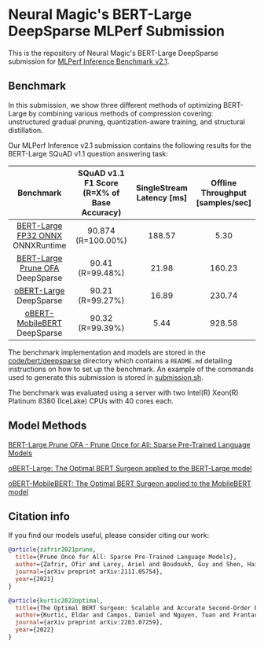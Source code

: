 # Neural Magic's BERT-Large DeepSparse MLPerf Submission

This is the repository of Neural Magic's BERT-Large DeepSparse submission for [MLPerf Inference Benchmark v2.1](https://www.mlperf.org/inference-overview/).

## Benchmark

In this submission, we show three different methods of optimizing BERT-Large by combining various methods of compression covering: unstructured gradual pruning, quantization-aware training, and structural distillation. 

Our MLPerf Inference v2.1 submission contains the following results for the BERT-Large SQuAD v1.1 question answering task:

| Benchmark      | SQuAD v1.1 F1 Score (R=X% of Base Accuracy) | SingleStream Latency [ms]  |  Offline Throughput [samples/sec]  |
|:----------------:|:------:|:-------:|:--------:|
| [BERT-Large FP32 ONNX](https://zenodo.org/record/3733910) ONNXRuntime | 90.874 (R=100.00%)	| 188.57	| 5.30  |
| [BERT-Large Prune OFA](prune-ofa_large.md) DeepSparse  | 90.41 (R=99.48%)	| 21.98 | 160.23 |
| [oBERT-Large](obert_large.md) DeepSparse  | 90.21 (R=99.27%)	| 16.89 | 230.74  |
| [oBERT-MobileBERT](obert_mobilebert.md) DeepSparse  | 90.32 (R=99.39%)	| 5.44 | 928.58  |

The benchmark implementation and models are stored in the [code/bert/deepsparse](code/bert/deepsparse) directory which contains a `README.md` detailing instructions on how to set up the benchmark. An example of the commands used to generate this submission is stored in [submission.sh](submission.sh).

The benchmark was evaluated using a server with two Intel(R) Xeon(R) Platinum 8380 (IceLake) CPUs with 40 cores each.

## Model Methods

[BERT-Large Prune OFA - Prune Once for All: Sparse Pre-Trained Language Models](prune-ofa_large.md)

[oBERT-Large: The Optimal BERT Surgeon applied to the BERT-Large model](obert_large.md)

[oBERT-MobileBERT: The Optimal BERT Surgeon applied to the MobileBERT model](obert_mobilebert.md)

## Citation info
If you find our models useful, please consider citing our work:
```bibtex
@article{zafrir2021prune,
  title={Prune Once for All: Sparse Pre-Trained Language Models},
  author={Zafrir, Ofir and Larey, Ariel and Boudoukh, Guy and Shen, Haihao and Wasserblat, Moshe},
  journal={arXiv preprint arXiv:2111.05754},
  year={2021}
}
```

```bibtex
@article{kurtic2022optimal,
  title={The Optimal BERT Surgeon: Scalable and Accurate Second-Order Pruning for Large Language Models},
  author={Kurtic, Eldar and Campos, Daniel and Nguyen, Tuan and Frantar, Elias and Kurtz, Mark and Fineran, Benjamin and Goin, Michael and Alistarh, Dan},
  journal={arXiv preprint arXiv:2203.07259},
  year={2022}
}
```
